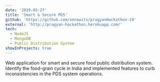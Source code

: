```yaml
---
date: '2019-03-27'
title: 'Smart & Secure PDS'
github: 'https://github.com/xenowits/pragyanHackathon-19'
external: 'http://pragyan-hackathon.herokuapp.com/'
tech:
  - NodeJS
  - MongoDB
  - Public Distribution System
showInProjects: true
---
```


Web application for smart and secure food public distribution system. Identify the food-grain cycle in India and implemented features to curb inconsistencies in the PDS system operations.